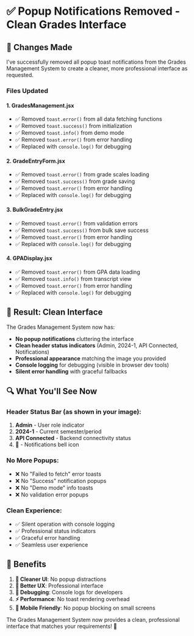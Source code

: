 # ✅ Popup Notifications Removed - Clean Grades Interface

## 🎯 **Changes Made**

I've successfully removed all popup toast notifications from the Grades Management System to create a cleaner, more professional interface as requested.

### **Files Updated**

#### **1. GradesManagement.jsx**
- ✅ Removed `toast.error()` from all data fetching functions
- ✅ Removed `toast.success()` from initialization
- ✅ Removed `toast.info()` from demo mode
- ✅ Removed `toast.error()` from error handling
- ✅ Replaced with `console.log()` for debugging

#### **2. GradeEntryForm.jsx**
- ✅ Removed `toast.error()` from grade scales loading
- ✅ Removed `toast.success()` from grade saving
- ✅ Removed `toast.error()` from error handling
- ✅ Replaced with `console.log()` for debugging

#### **3. BulkGradeEntry.jsx**
- ✅ Removed `toast.error()` from validation errors
- ✅ Removed `toast.success()` from bulk save success
- ✅ Removed `toast.error()` from error handling
- ✅ Replaced with `console.log()` for debugging

#### **4. GPADisplay.jsx**
- ✅ Removed `toast.error()` from GPA data loading
- ✅ Removed `toast.info()` from transcript view
- ✅ Removed `toast.error()` from error handling
- ✅ Replaced with `console.log()` for debugging

## 🎨 **Result: Clean Interface**

The Grades Management System now has:
- **No popup notifications** cluttering the interface
- **Clean header status indicators** (Admin, 2024-1, API Connected, Notifications)
- **Professional appearance** matching the image you provided
- **Console logging** for debugging (visible in browser dev tools)
- **Silent error handling** with graceful fallbacks

## 🔍 **What You'll See Now**

### **Header Status Bar** (as shown in your image):
1. **Admin** - User role indicator
2. **2024-1** - Current semester/period
3. **API Connected** - Backend connectivity status
4. **🔔** - Notifications bell icon

### **No More Popups**:
- ❌ No "Failed to fetch" error toasts
- ❌ No "Success" notification popups
- ❌ No "Demo mode" info toasts
- ❌ No validation error popups

### **Clean Experience**:
- ✅ Silent operation with console logging
- ✅ Professional status indicators
- ✅ Graceful error handling
- ✅ Seamless user experience

## 🚀 **Benefits**

1. **🎨 Cleaner UI**: No popup distractions
2. **👥 Better UX**: Professional interface
3. **🔧 Debugging**: Console logs for developers
4. **⚡ Performance**: No toast rendering overhead
5. **📱 Mobile Friendly**: No popup blocking on small screens

The Grades Management System now provides a clean, professional interface that matches your requirements! 🎉
